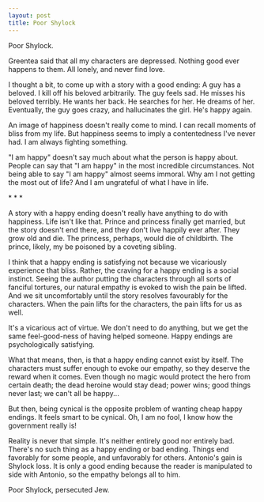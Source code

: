```yaml
---
layout: post
title: Poor Shylock
---
```


Poor Shylock.

Greentea said that all my characters are depressed. Nothing good ever
happens to them. All lonely, and never find love.

I thought a bit, to come up with a story with a good ending: A guy has
a beloved. I kill off his beloved arbitrarily. The guy feels sad. He
misses his beloved terribly. He wants her back. He searches for
her. He dreams of her. Eventually, the guy goes crazy, and
hallucinates the girl. He's happy again.

An image of happiness doesn't really come to mind. I can recall
moments of bliss from my life. But happiness seems to imply a
contentedness I've never had. I am always fighting something.

"I am happy" doesn't say much about what the person is happy
about. People can say that "I am happy" in the most incredible
circumstances. Not being able to say "I am happy" almost seems
immoral. Why am I not getting the most out of life? And I am
ungrateful of what I have in life.

\* \* \*

A story with a happy ending doesn't really have anything to do with
happiness. Life isn't like that. Prince and princess finally get
married, but the story doesn't end there, and they don't live happily
ever after. They grow old and die. The princess, perhaps, would die of
childbirth. The prince, likely, my be poisoned by a coveting sibling.

I think that a happy ending is satisfying not because we vicariously
experience that bliss. Rather, the craving for a happy ending is a
social instinct. Seeing the author putting the characters through all
sorts of fanciful tortures, our natural empathy is evoked to wish the
pain be lifted. And we sit uncomfortably until the story resolves
favourably for the characters. When the pain lifts for the characters,
the pain lifts for us as well.

It's a vicarious act of virtue. We don't need to do anything, but we
get the same feel-good-ness of having helped someone. Happy endings
are psychologically satisfying.

What that means, then, is that a happy ending cannot exist by
itself. The characters must suffer enough to evoke our empathy, so
they deserve the reward when it comes. Even though no magic would
protect the hero from certain death; the dead heroine would stay
dead; power wins; good things never last; we can't all be happy...

But then, being cynical is the opposite problem of wanting cheap happy
endings. It feels smart to be cynical. Oh, I am no fool, I know how the
government really is!

Reality is never that simple. It's neither entirely good nor entirely
bad. There's no such thing as a happy ending or bad ending. Things end
favorably for some people, and unfavorably for others. Antonio's gain
is Shylock loss. It is only a good ending because the reader is
manipulated to side with Antonio, so the empathy belongs all to
him.

Poor Shylock, persecuted Jew.
